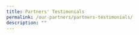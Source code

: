 ```yaml
---
title: Partners' Testimonials
permalink: /our-partners/partners-testimonials/
description: ""
---
```

